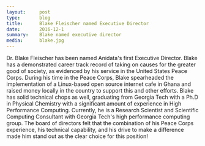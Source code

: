 ```yaml
---
layout:     post
type:		blog
title:      Blake Fleischer named Executive Director
date:       2016-12-1
summary:    Blake named executive director
media: 		blake.jpg
---
```


Dr. Blake Fleischer has been named Anidata's first Executive Director.  Blake has a demonstrated career track record of taking on causes for the greater good of society, as evidenced by his service in the United States Peace Corps. During his time in the Peace Corps, Blake spearheaded the implementation of a Linux-based open source internet cafe in Ghana and raised money locally in the country to support this and other efforts. Blake has solid technical chops as well, graduating from Georgia Tech with a Ph.D in Physical Chemistry with a significant amount of experience in High Performance Computing. Currently, he is a Research Scientist and Scientific Computing Consultant with Georgia Tech's high performance computing group.  The board of directors felt that the combination of his Peace Corps experience, his technical capability, and his drive to make a difference made him stand out as the clear choice for this position!